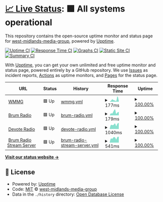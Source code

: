 # [📈 Live Status](https://uptime.midlands.media): <!--live status--> **🟩 All systems operational**

This repository contains the open-source uptime monitor and status page for [west-midlands-media-group](https://uptime.midlands.media), powered by [Upptime](https://github.com/upptime/upptime).

[![Uptime CI](https://github.com/west-midlands-media-group/upptime/workflows/Uptime%20CI/badge.svg)](https://github.com/west-midlands-media-group/upptime/actions?query=workflow%3A%22Uptime+CI%22)
[![Response Time CI](https://github.com/west-midlands-media-group/upptime/workflows/Response%20Time%20CI/badge.svg)](https://github.com/west-midlands-media-group/upptime/actions?query=workflow%3A%22Response+Time+CI%22)
[![Graphs CI](https://github.com/west-midlands-media-group/upptime/workflows/Graphs%20CI/badge.svg)](https://github.com/west-midlands-media-group/upptime/actions?query=workflow%3A%22Graphs+CI%22)
[![Static Site CI](https://github.com/west-midlands-media-group/upptime/workflows/Static%20Site%20CI/badge.svg)](https://github.com/west-midlands-media-group/upptime/actions?query=workflow%3A%22Static+Site+CI%22)
[![Summary CI](https://github.com/west-midlands-media-group/upptime/workflows/Summary%20CI/badge.svg)](https://github.com/west-midlands-media-group/upptime/actions?query=workflow%3A%22Summary+CI%22)

With [Upptime](https://upptime.js.org), you can get your own unlimited and free uptime monitor and status page, powered entirely by a GitHub repository. We use [Issues](https://github.com/west-midlands-media-group/upptime/issues) as incident reports, [Actions](https://github.com/west-midlands-media-group/upptime/actions) as uptime monitors, and [Pages](https://uptime.midlands.media) for the status page.

<!--start: status pages-->
<!-- This summary is generated by Upptime (https://github.com/upptime/upptime) -->
<!-- Do not edit this manually, your changes will be overwritten -->
<!-- prettier-ignore -->
| URL | Status | History | Response Time | Uptime |
| --- | ------ | ------- | ------------- | ------ |
| <img alt="" src="https://icons.duckduckgo.com/ip3/midlands.media.ico" height="13"> [WMMG](https://midlands.media) | 🟩 Up | [wmmg.yml](https://github.com/West-Midlands-Media-Group/upptime/commits/HEAD/history/wmmg.yml) | <details><summary><img alt="Response time graph" src="./graphs/wmmg/response-time-week.png" height="20"> 177ms</summary><br><a href="https://uptime.midlands.media/history/wmmg"><img alt="Response time 193" src="https://img.shields.io/endpoint?url=https%3A%2F%2Fraw.githubusercontent.com%2FWest-Midlands-Media-Group%2Fupptime%2FHEAD%2Fapi%2Fwmmg%2Fresponse-time.json"></a><br><a href="https://uptime.midlands.media/history/wmmg"><img alt="24-hour response time 77" src="https://img.shields.io/endpoint?url=https%3A%2F%2Fraw.githubusercontent.com%2FWest-Midlands-Media-Group%2Fupptime%2FHEAD%2Fapi%2Fwmmg%2Fresponse-time-day.json"></a><br><a href="https://uptime.midlands.media/history/wmmg"><img alt="7-day response time 177" src="https://img.shields.io/endpoint?url=https%3A%2F%2Fraw.githubusercontent.com%2FWest-Midlands-Media-Group%2Fupptime%2FHEAD%2Fapi%2Fwmmg%2Fresponse-time-week.json"></a><br><a href="https://uptime.midlands.media/history/wmmg"><img alt="30-day response time 193" src="https://img.shields.io/endpoint?url=https%3A%2F%2Fraw.githubusercontent.com%2FWest-Midlands-Media-Group%2Fupptime%2FHEAD%2Fapi%2Fwmmg%2Fresponse-time-month.json"></a><br><a href="https://uptime.midlands.media/history/wmmg"><img alt="1-year response time 193" src="https://img.shields.io/endpoint?url=https%3A%2F%2Fraw.githubusercontent.com%2FWest-Midlands-Media-Group%2Fupptime%2FHEAD%2Fapi%2Fwmmg%2Fresponse-time-year.json"></a></details> | <details><summary><a href="https://uptime.midlands.media/history/wmmg">100.00%</a></summary><a href="https://uptime.midlands.media/history/wmmg"><img alt="All-time uptime 100.00%" src="https://img.shields.io/endpoint?url=https%3A%2F%2Fraw.githubusercontent.com%2FWest-Midlands-Media-Group%2Fupptime%2FHEAD%2Fapi%2Fwmmg%2Fuptime.json"></a><br><a href="https://uptime.midlands.media/history/wmmg"><img alt="24-hour uptime 100.00%" src="https://img.shields.io/endpoint?url=https%3A%2F%2Fraw.githubusercontent.com%2FWest-Midlands-Media-Group%2Fupptime%2FHEAD%2Fapi%2Fwmmg%2Fuptime-day.json"></a><br><a href="https://uptime.midlands.media/history/wmmg"><img alt="7-day uptime 100.00%" src="https://img.shields.io/endpoint?url=https%3A%2F%2Fraw.githubusercontent.com%2FWest-Midlands-Media-Group%2Fupptime%2FHEAD%2Fapi%2Fwmmg%2Fuptime-week.json"></a><br><a href="https://uptime.midlands.media/history/wmmg"><img alt="30-day uptime 100.00%" src="https://img.shields.io/endpoint?url=https%3A%2F%2Fraw.githubusercontent.com%2FWest-Midlands-Media-Group%2Fupptime%2FHEAD%2Fapi%2Fwmmg%2Fuptime-month.json"></a><br><a href="https://uptime.midlands.media/history/wmmg"><img alt="1-year uptime 100.00%" src="https://img.shields.io/endpoint?url=https%3A%2F%2Fraw.githubusercontent.com%2FWest-Midlands-Media-Group%2Fupptime%2FHEAD%2Fapi%2Fwmmg%2Fuptime-year.json"></a></details>
| <img alt="" src="https://icons.duckduckgo.com/ip3/brum.radio.ico" height="13"> [Brum Radio](https://brum.radio) | 🟩 Up | [brum-radio.yml](https://github.com/West-Midlands-Media-Group/upptime/commits/HEAD/history/brum-radio.yml) | <details><summary><img alt="Response time graph" src="./graphs/brum-radio/response-time-week.png" height="20"> 179ms</summary><br><a href="https://uptime.midlands.media/history/brum-radio"><img alt="Response time 959" src="https://img.shields.io/endpoint?url=https%3A%2F%2Fraw.githubusercontent.com%2FWest-Midlands-Media-Group%2Fupptime%2FHEAD%2Fapi%2Fbrum-radio%2Fresponse-time.json"></a><br><a href="https://uptime.midlands.media/history/brum-radio"><img alt="24-hour response time 199" src="https://img.shields.io/endpoint?url=https%3A%2F%2Fraw.githubusercontent.com%2FWest-Midlands-Media-Group%2Fupptime%2FHEAD%2Fapi%2Fbrum-radio%2Fresponse-time-day.json"></a><br><a href="https://uptime.midlands.media/history/brum-radio"><img alt="7-day response time 179" src="https://img.shields.io/endpoint?url=https%3A%2F%2Fraw.githubusercontent.com%2FWest-Midlands-Media-Group%2Fupptime%2FHEAD%2Fapi%2Fbrum-radio%2Fresponse-time-week.json"></a><br><a href="https://uptime.midlands.media/history/brum-radio"><img alt="30-day response time 959" src="https://img.shields.io/endpoint?url=https%3A%2F%2Fraw.githubusercontent.com%2FWest-Midlands-Media-Group%2Fupptime%2FHEAD%2Fapi%2Fbrum-radio%2Fresponse-time-month.json"></a><br><a href="https://uptime.midlands.media/history/brum-radio"><img alt="1-year response time 959" src="https://img.shields.io/endpoint?url=https%3A%2F%2Fraw.githubusercontent.com%2FWest-Midlands-Media-Group%2Fupptime%2FHEAD%2Fapi%2Fbrum-radio%2Fresponse-time-year.json"></a></details> | <details><summary><a href="https://uptime.midlands.media/history/brum-radio">100.00%</a></summary><a href="https://uptime.midlands.media/history/brum-radio"><img alt="All-time uptime 100.00%" src="https://img.shields.io/endpoint?url=https%3A%2F%2Fraw.githubusercontent.com%2FWest-Midlands-Media-Group%2Fupptime%2FHEAD%2Fapi%2Fbrum-radio%2Fuptime.json"></a><br><a href="https://uptime.midlands.media/history/brum-radio"><img alt="24-hour uptime 100.00%" src="https://img.shields.io/endpoint?url=https%3A%2F%2Fraw.githubusercontent.com%2FWest-Midlands-Media-Group%2Fupptime%2FHEAD%2Fapi%2Fbrum-radio%2Fuptime-day.json"></a><br><a href="https://uptime.midlands.media/history/brum-radio"><img alt="7-day uptime 100.00%" src="https://img.shields.io/endpoint?url=https%3A%2F%2Fraw.githubusercontent.com%2FWest-Midlands-Media-Group%2Fupptime%2FHEAD%2Fapi%2Fbrum-radio%2Fuptime-week.json"></a><br><a href="https://uptime.midlands.media/history/brum-radio"><img alt="30-day uptime 100.00%" src="https://img.shields.io/endpoint?url=https%3A%2F%2Fraw.githubusercontent.com%2FWest-Midlands-Media-Group%2Fupptime%2FHEAD%2Fapi%2Fbrum-radio%2Fuptime-month.json"></a><br><a href="https://uptime.midlands.media/history/brum-radio"><img alt="1-year uptime 100.00%" src="https://img.shields.io/endpoint?url=https%3A%2F%2Fraw.githubusercontent.com%2FWest-Midlands-Media-Group%2Fupptime%2FHEAD%2Fapi%2Fbrum-radio%2Fuptime-year.json"></a></details>
| <img alt="" src="https://icons.duckduckgo.com/ip3/devote.radio.ico" height="13"> [Devote Radio](https://devote.radio) | 🟩 Up | [devote-radio.yml](https://github.com/West-Midlands-Media-Group/upptime/commits/HEAD/history/devote-radio.yml) | <details><summary><img alt="Response time graph" src="./graphs/devote-radio/response-time-week.png" height="20"> 1040ms</summary><br><a href="https://uptime.midlands.media/history/devote-radio"><img alt="Response time 1212" src="https://img.shields.io/endpoint?url=https%3A%2F%2Fraw.githubusercontent.com%2FWest-Midlands-Media-Group%2Fupptime%2FHEAD%2Fapi%2Fdevote-radio%2Fresponse-time.json"></a><br><a href="https://uptime.midlands.media/history/devote-radio"><img alt="24-hour response time 1390" src="https://img.shields.io/endpoint?url=https%3A%2F%2Fraw.githubusercontent.com%2FWest-Midlands-Media-Group%2Fupptime%2FHEAD%2Fapi%2Fdevote-radio%2Fresponse-time-day.json"></a><br><a href="https://uptime.midlands.media/history/devote-radio"><img alt="7-day response time 1040" src="https://img.shields.io/endpoint?url=https%3A%2F%2Fraw.githubusercontent.com%2FWest-Midlands-Media-Group%2Fupptime%2FHEAD%2Fapi%2Fdevote-radio%2Fresponse-time-week.json"></a><br><a href="https://uptime.midlands.media/history/devote-radio"><img alt="30-day response time 1212" src="https://img.shields.io/endpoint?url=https%3A%2F%2Fraw.githubusercontent.com%2FWest-Midlands-Media-Group%2Fupptime%2FHEAD%2Fapi%2Fdevote-radio%2Fresponse-time-month.json"></a><br><a href="https://uptime.midlands.media/history/devote-radio"><img alt="1-year response time 1212" src="https://img.shields.io/endpoint?url=https%3A%2F%2Fraw.githubusercontent.com%2FWest-Midlands-Media-Group%2Fupptime%2FHEAD%2Fapi%2Fdevote-radio%2Fresponse-time-year.json"></a></details> | <details><summary><a href="https://uptime.midlands.media/history/devote-radio">100.00%</a></summary><a href="https://uptime.midlands.media/history/devote-radio"><img alt="All-time uptime 100.00%" src="https://img.shields.io/endpoint?url=https%3A%2F%2Fraw.githubusercontent.com%2FWest-Midlands-Media-Group%2Fupptime%2FHEAD%2Fapi%2Fdevote-radio%2Fuptime.json"></a><br><a href="https://uptime.midlands.media/history/devote-radio"><img alt="24-hour uptime 100.00%" src="https://img.shields.io/endpoint?url=https%3A%2F%2Fraw.githubusercontent.com%2FWest-Midlands-Media-Group%2Fupptime%2FHEAD%2Fapi%2Fdevote-radio%2Fuptime-day.json"></a><br><a href="https://uptime.midlands.media/history/devote-radio"><img alt="7-day uptime 100.00%" src="https://img.shields.io/endpoint?url=https%3A%2F%2Fraw.githubusercontent.com%2FWest-Midlands-Media-Group%2Fupptime%2FHEAD%2Fapi%2Fdevote-radio%2Fuptime-week.json"></a><br><a href="https://uptime.midlands.media/history/devote-radio"><img alt="30-day uptime 100.00%" src="https://img.shields.io/endpoint?url=https%3A%2F%2Fraw.githubusercontent.com%2FWest-Midlands-Media-Group%2Fupptime%2FHEAD%2Fapi%2Fdevote-radio%2Fuptime-month.json"></a><br><a href="https://uptime.midlands.media/history/devote-radio"><img alt="1-year uptime 100.00%" src="https://img.shields.io/endpoint?url=https%3A%2F%2Fraw.githubusercontent.com%2FWest-Midlands-Media-Group%2Fupptime%2FHEAD%2Fapi%2Fdevote-radio%2Fuptime-year.json"></a></details>
| <img alt="" src="https://icons.duckduckgo.com/ip3/stream.brum.radio.ico" height="13"> [Brum Radio Stream Server](https://stream.brum.radio) | 🟩 Up | [brum-radio-stream-server.yml](https://github.com/West-Midlands-Media-Group/upptime/commits/HEAD/history/brum-radio-stream-server.yml) | <details><summary><img alt="Response time graph" src="./graphs/brum-radio-stream-server/response-time-week.png" height="20"> 541ms</summary><br><a href="https://uptime.midlands.media/history/brum-radio-stream-server"><img alt="Response time 573" src="https://img.shields.io/endpoint?url=https%3A%2F%2Fraw.githubusercontent.com%2FWest-Midlands-Media-Group%2Fupptime%2FHEAD%2Fapi%2Fbrum-radio-stream-server%2Fresponse-time.json"></a><br><a href="https://uptime.midlands.media/history/brum-radio-stream-server"><img alt="24-hour response time 670" src="https://img.shields.io/endpoint?url=https%3A%2F%2Fraw.githubusercontent.com%2FWest-Midlands-Media-Group%2Fupptime%2FHEAD%2Fapi%2Fbrum-radio-stream-server%2Fresponse-time-day.json"></a><br><a href="https://uptime.midlands.media/history/brum-radio-stream-server"><img alt="7-day response time 541" src="https://img.shields.io/endpoint?url=https%3A%2F%2Fraw.githubusercontent.com%2FWest-Midlands-Media-Group%2Fupptime%2FHEAD%2Fapi%2Fbrum-radio-stream-server%2Fresponse-time-week.json"></a><br><a href="https://uptime.midlands.media/history/brum-radio-stream-server"><img alt="30-day response time 573" src="https://img.shields.io/endpoint?url=https%3A%2F%2Fraw.githubusercontent.com%2FWest-Midlands-Media-Group%2Fupptime%2FHEAD%2Fapi%2Fbrum-radio-stream-server%2Fresponse-time-month.json"></a><br><a href="https://uptime.midlands.media/history/brum-radio-stream-server"><img alt="1-year response time 573" src="https://img.shields.io/endpoint?url=https%3A%2F%2Fraw.githubusercontent.com%2FWest-Midlands-Media-Group%2Fupptime%2FHEAD%2Fapi%2Fbrum-radio-stream-server%2Fresponse-time-year.json"></a></details> | <details><summary><a href="https://uptime.midlands.media/history/brum-radio-stream-server">100.00%</a></summary><a href="https://uptime.midlands.media/history/brum-radio-stream-server"><img alt="All-time uptime 100.00%" src="https://img.shields.io/endpoint?url=https%3A%2F%2Fraw.githubusercontent.com%2FWest-Midlands-Media-Group%2Fupptime%2FHEAD%2Fapi%2Fbrum-radio-stream-server%2Fuptime.json"></a><br><a href="https://uptime.midlands.media/history/brum-radio-stream-server"><img alt="24-hour uptime 100.00%" src="https://img.shields.io/endpoint?url=https%3A%2F%2Fraw.githubusercontent.com%2FWest-Midlands-Media-Group%2Fupptime%2FHEAD%2Fapi%2Fbrum-radio-stream-server%2Fuptime-day.json"></a><br><a href="https://uptime.midlands.media/history/brum-radio-stream-server"><img alt="7-day uptime 100.00%" src="https://img.shields.io/endpoint?url=https%3A%2F%2Fraw.githubusercontent.com%2FWest-Midlands-Media-Group%2Fupptime%2FHEAD%2Fapi%2Fbrum-radio-stream-server%2Fuptime-week.json"></a><br><a href="https://uptime.midlands.media/history/brum-radio-stream-server"><img alt="30-day uptime 100.00%" src="https://img.shields.io/endpoint?url=https%3A%2F%2Fraw.githubusercontent.com%2FWest-Midlands-Media-Group%2Fupptime%2FHEAD%2Fapi%2Fbrum-radio-stream-server%2Fuptime-month.json"></a><br><a href="https://uptime.midlands.media/history/brum-radio-stream-server"><img alt="1-year uptime 100.00%" src="https://img.shields.io/endpoint?url=https%3A%2F%2Fraw.githubusercontent.com%2FWest-Midlands-Media-Group%2Fupptime%2FHEAD%2Fapi%2Fbrum-radio-stream-server%2Fuptime-year.json"></a></details>

<!--end: status pages-->

[**Visit our status website →**](https://uptime.midlands.media)

## 📄 License

- Powered by: [Upptime](https://github.com/upptime/upptime)
- Code: [MIT](./LICENSE) © [west-midlands-media-group](https://uptime.midlands.media)
- Data in the `./history` directory: [Open Database License](https://opendatacommons.org/licenses/odbl/1-0/)
